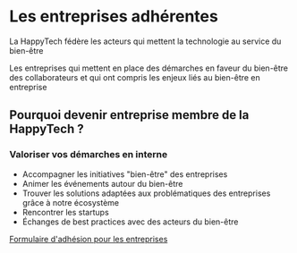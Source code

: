 # Les entreprises adhérentes

La HappyTech fédère les acteurs qui mettent la technologie au service du bien-être

Les entreprises qui mettent en place des démarches en faveur du bien-être des collaborateurs et qui ont compris les enjeux liés au bien-être en entreprise

## Pourquoi devenir entreprise membre de la HappyTech ?

### Valoriser vos démarches en interne

- Accompagner les initiatives "bien-être" des entreprises
- Animer les événements autour du bien-être
- Trouver les solutions adaptées aux problématiques des entreprises grâce à notre écosystème
- Rencontrer les startups 
- Échanges de best practices avec des acteurs du bien-être

[Formulaire d'adhésion pour les entreprises](https://happytech.typeform.com/to/QFxtC9)